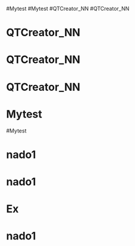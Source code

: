 #Mytest
#Mytest
#QTCreator_NN
#QTCreator_NN
# QTCreator_NN
# QTCreator_NN
# QTCreator_NN
# Mytest
#Mytest
# nado1
# nado1
# Ex
# nado1
